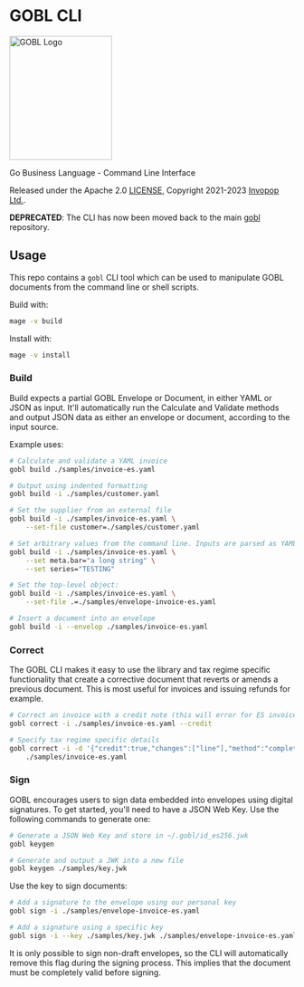 # GOBL CLI

<img src="https://github.com/invopop/gobl/blob/main/gobl_logo_black_rgb.svg?raw=true" width="181" height="219" alt="GOBL Logo">

Go Business Language - Command Line Interface

Released under the Apache 2.0 [LICENSE](https://github.com/invopop/gobl/blob/main/LICENSE), Copyright 2021-2023 [Invopop Ltd.](https://invopop.com).

**DEPRECATED**: The CLI has now been moved back to the main [gobl](https://github.com/invopop/gobl) repository.

## Usage

This repo contains a `gobl` CLI tool which can be used to manipulate GOBL documents from the command line or shell scripts.

Build with:

```sh
mage -v build
```

Install with:

```sh
mage -v install
```

### Build

Build expects a partial GOBL Envelope or Document, in either YAML or JSON as input. It'll automatically run the Calculate and Validate methods and output JSON data as either an envelope or document, according to the input source.

Example uses:

```sh
# Calculate and validate a YAML invoice
gobl build ./samples/invoice-es.yaml

# Output using indented formatting
gobl build -i ./samples/customer.yaml

# Set the supplier from an external file
gobl build -i ./samples/invoice-es.yaml \
    --set-file customer=./samples/customer.yaml

# Set arbitrary values from the command line. Inputs are parsed as YAML.
gobl build -i ./samples/invoice-es.yaml \
    --set meta.bar="a long string" \
    --set series="TESTING"

# Set the top-level object:
gobl build -i ./samples/invoice-es.yaml \
    --set-file .=./samples/envelope-invoice-es.yaml

# Insert a document into an envelope
gobl build -i --envelop ./samples/invoice-es.yaml
```

### Correct

The GOBL CLI makes it easy to use the library and tax regime specific functionality that create a corrective document that reverts or amends a previous document. This is most useful for invoices and issuing refunds for example.

```sh
# Correct an invoice with a credit note (this will error for ES invoice!)
gobl correct -i ./samples/invoice-es.yaml --credit

# Specify tax regime specific details
gobl correct -i -d '{"credit":true,"changes":["line"],"method":"complete"}' \
    ./samples/invoice-es.yaml
```

### Sign

GOBL encourages users to sign data embedded into envelopes using digital signatures. To get started, you'll need to have a JSON Web Key. Use the following commands to generate one:

```sh
# Generate a JSON Web Key and store in ~/.gobl/id_es256.jwk
gobl keygen

# Generate and output a JWK into a new file
gobl keygen ./samples/key.jwk
```

Use the key to sign documents:

```sh
# Add a signature to the envelope using our personal key
gobl sign -i ./samples/envelope-invoice-es.yaml

# Add a signature using a specific key
gobl sign -i --key ./samples/key.jwk ./samples/envelope-invoice-es.yaml
```

It is only possible to sign non-draft envelopes, so the CLI will automatically remove this flag during the signing process. This implies that the document must be completely valid before signing.
